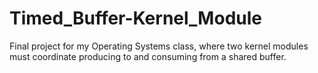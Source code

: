 # Timed_Buffer-Kernel_Module
Final project for my Operating Systems class, where two kernel modules must coordinate producing to and consuming from a shared buffer.
